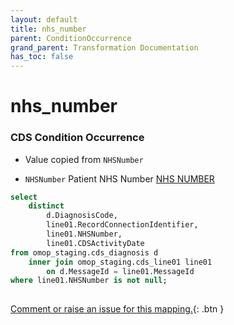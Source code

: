 ```yaml
---
layout: default
title: nhs_number
parent: ConditionOccurrence
grand_parent: Transformation Documentation
has_toc: false
---
```

# nhs_number
### CDS Condition Occurrence
* Value copied from `NHSNumber`

* `NHSNumber` Patient NHS Number [NHS NUMBER]()

```sql
select
	distinct
		d.DiagnosisCode,
		line01.RecordConnectionIdentifier,
		line01.NHSNumber,
		line01.CDSActivityDate
from omop_staging.cds_diagnosis d
	inner join omop_staging.cds_line01 line01
		on d.MessageId = line01.MessageId
where line01.NHSNumber is not null;
	
```


[Comment or raise an issue for this mapping.](https://github.com/answerdigital/oxford-omop-data-mapper/issues/new?title=OMOP%20ConditionOccurrence%20table%20nhs_number%20field%20CDS%20Condition%20Occurrence%20mapping){: .btn }
